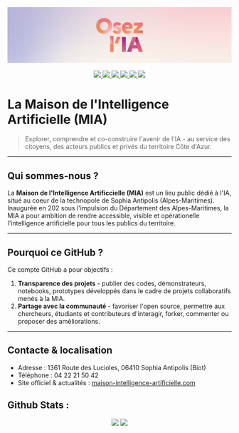 ![OsezIA](https://github.com/MaisonIA06/MaisonIA06/blob/main/OsezIA.jpg)
<div align="center">
    <p>
        <a href="https://www.maison-intelligence-artificielle.com">
            <img src="https://badgen.net/badge/MIA/MaisonIA06/purple?icon=chrome">
        </a>
        <a href="https://www.linkedin.com/company/maison-de-l-intelligence-artificielle">
            <img src="https://badgen.net/badge/LinkedIn/MaisonIA06/cyan?icon=chrome">
        </a>
        <a href="https://www.instagram.com/maison_ia06">
            <img src="https://badgen.net/badge/Instagram/MaisonIA06/orange?icon=chrome">
        </a>
        <a href="https://www.facebook.com/MaisonAI">
            <img src="https://badgen.net/badge/Facebook/MaisonIA06/blue?icon=chrome">
        </a>
        <a href="https://www.youtube.com/@maison_ia06">
            <img src="https://badgen.net/badge/Youtube/MaisonIA06/red?icon=chrome">
        </a>
        <a href="https://www.x.com/maison_ia">
            <img src="https://badgen.net/badge/X/MaisonIA06/black?icon=chrome">
        </a>
    </p>
</div>

# La Maison de l'Intelligence Artificielle (MIA)

> Explorer, comprendre et co-construire l'avenir de l'IA - au service des citoyens, des acteurs publics et privés du territoire Côte d'Azur.

---

## Qui sommes-nous ?

La **Maison de l'Intelligence Artificcielle (MIA)** est un lieu public dédié à l'IA, situé au coeur de la technopole de Sophia Antipolis (Alpes-Maritimes).
Inaugurée en 202 sous l'impulsion du Département des Alpes-Maritimes, la MIA a pour ambition de rendre accessible, visible et opérationelle l'intelligence artificielle pour tous les publics du territoire.

---

## Pourquoi ce GitHub ?

Ce compte GitHub a pour objectifs :

1. **Transparence des projets** - publier des codes, démonstrateurs, notebooks, prototypes développés dans le cadre de projets collaboratifs menés à la MIA.
2. **Partage avec la communauté** - favoriser l'open source, permettre aux chercheurs, étudiants et contributeurs d'interagir, forker, commenter ou proposer des amèliorations.

---

## Contacte & localisation

- Adresse : 1361 Route des Lucioles, 06410 Sophia Antipolis (Biot)
- Téléphone : 04 22 21 50 42
- Site officiel & actualités : [maison-intelligence-artificielle.com](https://www.maison-intelligence-artificielle.com)

## Github Stats :

<div align="center">
    <img src="https://github-readme-stats.vercel.app/api?username=MaisonIA06&show_icons=true&theme=tokyonight&rank_icon=github">
    <img src="https://github-readme-stats.vercel.app/api/top-langs/?username=MaisonIA06&theme=tokyonight&layout=compact">
</div>